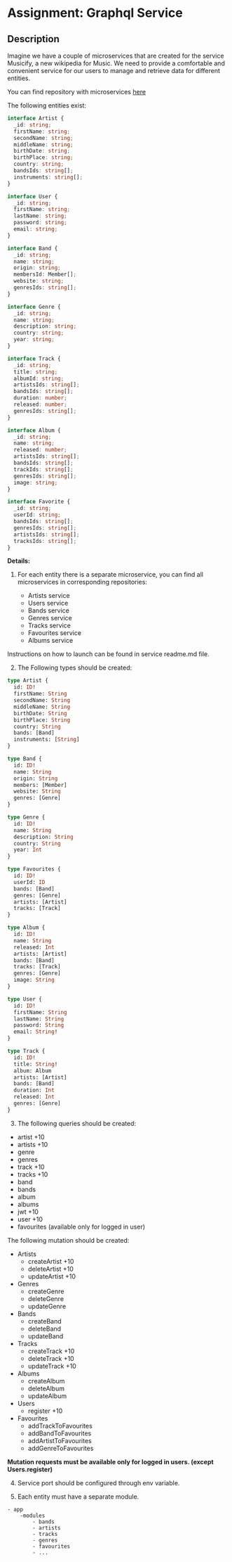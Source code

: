 # Assignment: Graphql Service

## Description

Imagine we have a couple of microservices that are created for the service Musicify, a new wikipedia for Music. We need to provide a comfortable and convenient service for our users to manage and retrieve data for different entities.

You can find repository with microservices [here](https://github.com/rolling-scopes-school/node-graphql-service)

The following entities exist:

```typescript
interface Artist {
  _id: string;
  firstName: string;
  secondName: string;
  middleName: string;
  birthDate: string;
  birthPlace: string;
  country: string;
  bandsIds: string[];
  instruments: string[];
}
```

```typescript
interface User {
  _id: string;
  firstName: string;
  lastName: string;
  password: string;
  email: string;
}
```

```typescript
interface Band {
  _id: string;
  name: string;
  origin: string;
  membersId: Member[];
  website: string;
  genresIds: string[];
}
```

```typescript
interface Genre {
  _id: string;
  name: string;
  description: string;
  country: string;
  year: string;
}
```

```typescript
interface Track {
  _id: string;
  title: string;
  albumId: string;
  artistsIds: string[];
  bandsIds: string[];
  duration: number;
  released: number;
  genresIds: string[];
}
```

```typescript
interface Album {
  _id: string;
  name: string;
  released: number;
  artistsIds: string[];
  bandsIds: string[];
  trackIds: string[];
  genresIds: string[];
  image: string;
}
```

```typescript
interface Favorite {
  _id: string;
  userId: string;
  bandsIds: string[];
  genresIds: string[];
  artistsIds: string[];
  tracksIds: string[];
}
```

**Details:**

1. For each entity there is a separate microservice, you can find all microservices in corresponding repositories:

   - Artists service
   - Users service
   - Bands service
   - Genres service
   - Tracks service
   - Favourites service
   - Albums service

Instructions on how to launch can be found in service readme.md file.

2. The Following types should be created:

```graphql
type Artist {
  id: ID!
  firstName: String
  secondName: String
  middleName: String
  birthDate: String
  birthPlace: String
  country: String
  bands: [Band]
  instruments: [String]
}
```

```graphql
type Band {
  id: ID!
  name: String
  origin: String
  members: [Member]
  website: String
  genres: [Genre]
}
```

```graphql
type Genre {
  id: ID!
  name: String
  description: String
  country: String
  year: Int
}
```

```graphql
type Favourites {
  id: ID!
  userId: ID
  bands: [Band]
  genres: [Genre]
  artists: [Artist]
  tracks: [Track]
}
```

```graphql
type Album {
  id: ID!
  name: String
  released: Int
  artists: [Artist]
  bands: [Band]
  tracks: [Track]
  genres: [Genre]
  image: String
}
```

```graphql
type User {
  id: ID!
  firstName: String
  lastName: String
  password: String
  email: String!
}
```

```graphql
type Track {
  id: ID!
  title: String!
  album: Album
  artists: [Artist]
  bands: [Band]
  duration: Int
  released: Int
  genres: [Genre]
}
```

3. The following queries should be created:

- artist +10
- artists +10
- genre
- genres
- track +10
- tracks +10
- band
- bands
- album
- albums
- jwt +10
- user +10
- favourites (available only for logged in user)

The following mutation should be created:

- Artists
  - createArtist +10
  - deleteArtist +10
  - updateArtist +10
- Genres
  - createGenre
  - deleteGenre
  - updateGenre
- Bands
  - createBand
  - deleteBand
  - updateBand
- Tracks
  - createTrack +10
  - deleteTrack +10
  - updateTrack +10
- Albums
  - createAlbum
  - deleteAlbum
  - updateAlbum
- Users
  - register +10
- Favourites
  - addTrackToFavourites
  - addBandToFavourites
  - addArtistToFavourites
  - addGenreToFavourites

**Mutation requests must be available only for logged in users. (except Users.register)**

4. Service port should be configured through env variable.

5. Each entity must have a separate module.

```
- app
    -modules
        - bands
        - artists
        - tracks
        - genres
        - favourites
        - ...
```
